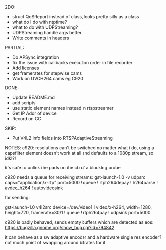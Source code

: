 2DO:

* struct QoSReport instead of class, looks pretty silly as a class
* what do I do with ntptime?
* what to do with UDPStreaming?
* UDPStreaming handle args better
* Write comments in headers

PARTIAL:
* Do APSync integration
* fix the issue with callbacks execution order in file recorder
* Add licenses
* get framerates for stepwise cams
* Work on UVCH264 cams eg C920

DONE:
* Update README.md
* add scripts
* use static element names instead in rtspstreamer
* Get IP Addr of device
* Record on CC

SKIP:
* Put V4L2 info fields into RTSPAdaptiveStreaming

NOTES:
c920: resolutions can't be switched no matter what i do, using a capsfilter element doesn't work at all and defaults to a 1080p stream, so idk!?!

it's safe to unlink the pads on the cb of a blocking probe

c920 needs a queue for receiving streams: gst-launch-1.0 -v udpsrc caps="application/x-rtp" port=5000 ! queue ! rtph264depay ! h264parse ! avdec_h264 ! autovideosink

for sending: 

gst-launch-1.0 v4l2src device=/dev/video1 ! video/x-h264, width=1280, height=720, framerate=30/1 ! queue ! rtph264pay ! udpsink port=5000

c920 is badly behaved, sends empty buffers which are detected as eos: https://bugzilla.gnome.org/show_bug.cgi?id=794842

it can behave as a sw adaptive encoder and a hardware single res encoder? not much point of swapping around bitrates for it